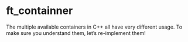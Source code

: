 # ft_containner
The multiple available containers in C++ all have very different usage. To make sure you understand them, let’s re-implement them!
